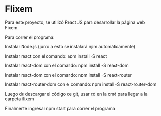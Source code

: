 # Flixem

Para este proyecto, se utilizó React JS para desarrollar la página web Fixem. 

Para correr el programa:

Instalar Node.js (junto a esto se instalará npm automáticamente)

Instalar react con el comando: npm install -S react

Instalar react-dom con el comando: npm install -S react-dom

Instalar react-dom con el comando: npm install -S react-router

Instalar react-router-dom con el comando: npm install -S react-router-dom

Luego de descargar el código de git, usar cd en la cmd para llegar a la carpeta flixem

Finalmente ingresar npm start para correr el programa
